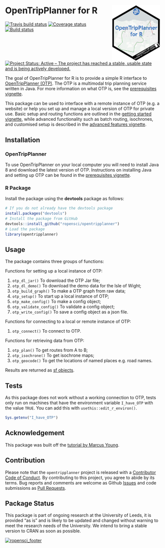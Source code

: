 
<!-- README.md is generated from README.Rmd. Please edit that file -->

# OpenTripPlanner for R <a href='https://itsleeds.github.io/'><img src='man/figures/logo.png' align="right" height=180/></a>

[![Travis build
status](https://travis-ci.org/ropensci/opentripplanner.svg?branch=master)](https://travis-ci.org/ropensci/opentripplanner)
[![Coverage
status](https://codecov.io/gh/ropensci/opentripplanner/branch/master/graph/badge.svg)](https://codecov.io/github/ropensci/opentripplanner?branch=master)
[![Build
status](https://ci.appveyor.com/api/projects/status/gqp3smc04as3qg85?svg=true)](https://ci.appveyor.com/project/ropensci/opentripplanner-05ana)
[![Project Status: Active – The project has reached a stable, usable
state and is being actively
developed.](https://www.repostatus.org/badges/latest/active.svg)](https://www.repostatus.org/#active)

The goal of OpenTripPlanner for R is to provide a simple R interface to
[OpenTripPlanner (OTP)](https://www.opentripplanner.org/). The OTP is a
multimodal trip planning service written in Java. For more information
on what OTP is, see the [prerequisites
vignette](https://docs.ropensci.org/opentripplanner/articles/prerequisites.html).

This package can be used to interface with a remote instance of OTP
(e.g. a website) or help you set up and manage a local version of OTP
for private use. Basic setup and routing functions are outlined in the
[getting started
vignette](https://docs.ropensci.org/opentripplanner/articles/opentripplanner.html),
while advanced functionality such as batch routing, isochrones, and
customised setup is described in the [advanced features
vignette](https://docs.ropensci.org/opentripplanner/articles/advanced_features.html).

## Installation

### OpenTripPlanner

To use OpenTripPlanner on your local computer you will need to install
Java 8 and download the latest version of OTP. Instructions on
installing Java and setting up OTP can be found in the [prerequisites
vignette](https://docs.ropensci.org/opentripplanner/articles/prerequisites.html).

### R Package

Install the package using the **devtools** package as follows:

``` r
# If you do not already have the devtools package
install.packages("devtools")
# Install the package from GitHub
devtools::install_github("ropensci/opentripplanner")
# Load the package
library(opentripplanner)
```

## Usage

The package contains three groups of functions:

Functions for setting up a local instance of OTP:

1.  `otp_dl_jar()` To download the OTP Jar file;
2.  `otp_dl_demo()` To download the demo data for the Isle of Wight;
3.  `otp_build_graph()` To make a OTP graph from raw data;
4.  `otp_setup()` To start up a local instance of OTP;
5.  `otp_make_config()` To make a config object;
6.  `otp_validate_config()` To validate a config object;
7.  `otp_write_config()` To save a config object as a json file.

Functions for connecting to a local or remote instance of OTP:

1.  `otp_connect()` To connect to OTP.

Functions for retrieving data from OTP:

1.  `otp_plan()` To get routes from A to B;
2.  `otp_isochrone()` To get isochrone maps;
3.  `otp_geocode()` To get the locations of named places e.g. road
    names.

Results are returned as [sf
objects](https://cran.r-project.org/web/packages/sf/index.html).

## Tests

As this package does not work without a working connection to OTP, tests
only run on machines that have the environment variable `I_have_OTP`
with the value `TRUE`. You can add this with
`usethis::edit_r_environ()`.

``` r
Sys.getenv("I_have_OTP")
```

## Acknowledgement

This package was built off the [tutorial by Marcus
Young](https://github.com/marcusyoung/otp-tutorial).

## Contribution

Please note that the `opentripplanner` project is released with a
[Contributor Code of Conduct](CODE_OF_CONDUCT.md). By contributing to
this project, you agree to abide by its terms. Bug reports and comments
are welcome as Github
[Issues](https://github.com/ropensci/opentripplanner/issues) and code
submissions as [Pull
Requests](https://github.com/ropensci/opentripplanner/pulls).

## Package Status

This package is part of ongoing research at the University of Leeds, it
is provided “as is” and is likely to be updated and changed without
warning to meet the research needs of the University. We intend to bring
a stable version to CRAN as soon as
possible.

[![ropensci\_footer](https://ropensci.org/public_images/ropensci_footer.png)](https://ropensci.org)
